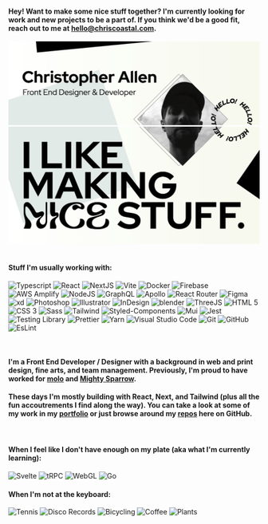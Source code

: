 #### Hey! Want to make some nice stuff together? I'm currently looking for work and new projects to be a part of. If you think we'd be a good fit, reach out to me at hello@chriscoastal.com.

<img alt="Christopher Allen" src="https://github.com/ChrisCoastal/ChrisCoastal/blob/images/header-cc-1.png" />
<img alt="Hello, I like making nice stuff." src="https://github.com/ChrisCoastal/ChrisCoastal/blob/images/header-cc-2.png" />
<br/>
<br/>

#### Stuff I'm usually working with:

<p>
  <img alt="Typescript" src="https://img.shields.io/badge/-Typescript-2F74C0?style=plastic-square&logo=typescript&logoColor=white" />
  <img alt="React" src="https://img.shields.io/badge/-React-5ED3F3?style=plastic-square&logo=react&logoColor=white" />
  <img alt="NextJS" src="https://img.shields.io/badge/-Next.js-000000?style=plastic-square&logo=nextdotjs&logoColor=white" />
  <img alt="Vite" src="https://img.shields.io/badge/-Vite-646CFF?style=plastic-square&logo=vite&logoColor=white" />
  <img alt="Docker" src="https://img.shields.io/badge/-Docker-2496ED?style=plastic-square&logo=docker&logoColor=white" /> 
  <img alt="Firebase" src="https://img.shields.io/badge/-Firebase-FFCA28?style=plastic-square&logo=firebase&logoColor=white" />
  <img alt="AWS Amplify" src="https://img.shields.io/badge/-AWS_Amplify-FF9900?style=plastic-square&logo=firebase&logoColor=white" />
  <img alt="NodeJS" src="https://img.shields.io/badge/-Node.js-339933?style=plastic-square&logo=nodedotjs&logoColor=white" />
  <img alt="GraphQL" src="https://img.shields.io/badge/-GraphQL-E10098?style=plastic-square&logo=graphQL&logoColor=white" />
  <img alt="Apollo" src="https://img.shields.io/badge/-Apollo-311C87?style=plastic-square&logo=apollographql&logoColor=white" />
  <img alt="React Router" src="https://img.shields.io/badge/-React_Router-CA4245?style=plastic-square&logo=reactrouter&logoColor=white" />
  <img alt="Figma" src="https://img.shields.io/badge/-Figma-F24E1E?style=plastic-square&logo=figma&logoColor=white" />
  <img alt="xd" src="https://img.shields.io/badge/-xd-FF61F6?style=plastic-square&logo=adobexd&logoColor=white" />
  <img alt="Photoshop" src="https://img.shields.io/badge/-Photoshop-31A8FF?style=plastic-square&logo=adobephotoshop&logoColor=white" />
  <img alt="Illustrator" src="https://img.shields.io/badge/-Illustrator-FF9A00?style=plastic-square&logo=adobeillustrator&logoColor=white" />
  <img alt="InDesign" src="https://img.shields.io/badge/-InDesign-FF3366?style=plastic-square&logo=adobeindesign&logoColor=white" />
  <img alt="blender" src="https://img.shields.io/badge/-Blender_3D-F5792A?style=plastic-square&logo=blender&logoColor=white" />
  <img alt="ThreeJS" src="https://img.shields.io/badge/-Three.js-000000?style=plastic-square&logo=threedotjs&logoColor=white" />
  <img alt="HTML 5" src="https://img.shields.io/badge/-HTML5-E34F26?style=plastic-square&logo=html5&logoColor=white" />
  <img alt="CSS 3" src="https://img.shields.io/badge/-CSS3-1572B6?style=plastic-square&logo=cSS3&logoColor=white" />
  <img alt="Sass" src="https://img.shields.io/badge/-Sass-CC6699?style=plastic-square&logo=sass&logoColor=white" />
  <img alt="Tailwind" src="https://img.shields.io/badge/-Tailwind-06B6D4?style=plastic-square&logo=tailwindcss&logoColor=white" />
  <img alt="Styled-Components" src="https://img.shields.io/badge/-Styled-DB7093?style=plastic-square&logo=styledcomponents&logoColor=white" />
  <img alt="Mui" src="https://img.shields.io/badge/-Mui-007FFF?style=plastic-square&logo=mui&logoColor=white" />
  <img alt="Jest" src="https://img.shields.io/badge/-Jest-C21325?style=plastic-square&logo=jest&logoColor=white" />
  <img alt="Testing Library" src="https://img.shields.io/badge/-Testing_Library-E33332?style=plastic-square&logo=testinglibrary&logoColor=white" />
  <img alt="Prettier" src="https://img.shields.io/badge/-Prettier-F7B93E?style=plastic-square&logo=prettier&logoColor=white" />
  <img alt="Yarn" src="https://img.shields.io/badge/-Yarn-2B8EBB?style=plastic-square&logo=yarn&logoColor=white" />
  <img alt="Visual Studio Code" src="https://img.shields.io/badge/-VS_Code-007ACC?style=plastic-square&logo=visualstudiocode&logoColor=white" />
  <img alt="Git" src="https://img.shields.io/badge/-Git-F05032?style=plastic-square&logo=git&logoColor=white" />
  <img alt="GitHub" src="https://img.shields.io/badge/-Github-181717?style=plastic-square&logo=github&logoColor=white" />
  <img alt="EsLint" src="https://img.shields.io/badge/-Eslint-4A32C3?style=plastic-square&logo=eslint&logoColor=white" />
</p>
<br/>

#### I'm a Front End Developer / Designer with a background in web and print design, fine arts, and team management. Previously, I'm proud to have worked for <a href="https://molodesign.com/" target="_blank">molo</a> and <a href="https://mightysparrow.ca/" target="_blank">Mighty Sparrow</a>.

#### These days I'm mostly building with React, Next, and Tailwind (plus all the fun accoutrements I find along the way). You can take a look at some of my work in my <a href="https://chriscoastal.netlify.app/" target="_blank">portfolio</a> or just browse around my <a href="https://github.com/ChrisCoastal?tab=repositories">repos</a> here on GitHub.

<br/>

#### When I feel like I don't have enough on my plate (aka what I'm currently learning):

<p>
  <img alt="Svelte" src="https://img.shields.io/badge/-Svelte-FF3E00?style=plastic-square&logo=svelte&logoColor=white" />
  <img alt="tRPC" src="https://img.shields.io/badge/-tRPC-2596BE?style=plastic-square&logo=trpc&logoColor=white" />
  <img alt="WebGL" src="https://img.shields.io/badge/-WebGL-990000?style=plastic-square&logo=webgl&logoColor=white" />
  <img alt="Go" src="https://img.shields.io/badge/-Go-00ADD8?style=plastic-square&logo=go&logoColor=white" />
</p>

#### When I'm not at the keyboard:

<p>
  <img alt="Tennis" src="https://img.shields.io/badge/-Tennis-fbbf24?style=plastic-square&logo=tistory&logoColor=white" />
  <img alt="Disco Records" src="https://img.shields.io/badge/-Disco_Records-292524?style=plastic-square&logo=discogs&logoColor=white" />
  <img alt="Bicycling" src="https://img.shields.io/badge/-Bicycling-14b8a6?style=plastic-square&logo=googlemaps&logoColor=white" />
  <img alt="Coffee" src="https://img.shields.io/badge/-Coffee-78350f?style=plastic-square&logo=buymeacoffee&logoColor=white" />
  <img alt="Plants" src="https://img.shields.io/badge/-Plants-059669?style=plastic-square&logo=leaflet&logoColor=white" />
</p>

<br/>
